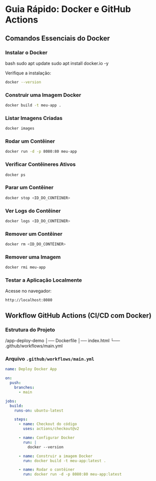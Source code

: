 # Guia Rápido: Docker e GitHub Actions

## Comandos Essenciais do Docker

### Instalar o Docker
bash
sudo apt update
sudo apt install docker.io -y

Verifique a instalação:
```bash
docker --version
```

### Construir uma Imagem Docker
```bash
docker build -t meu-app .
```

### Listar Imagens Criadas
```bash
docker images
```

### Rodar um Contêiner
```bash
docker run -d -p 8080:80 meu-app
```

### Verificar Contêineres Ativos
```bash
docker ps
```

### Parar um Contêiner
```bash
docker stop <ID_DO_CONTÊINER>
```

### Ver Logs do Contêiner
```bash
docker logs <ID_DO_CONTÊINER>
```

### Remover um Contêiner
```bash
docker rm <ID_DO_CONTÊINER>
```

### Remover uma Imagem
```bash
docker rmi meu-app
```

### Testar a Aplicação Localmente
Acesse no navegador:
```
http://localhost:8080
```

## Workflow GitHub Actions (CI/CD com Docker)

### Estrutura do Projeto

/app-deploy-demo
│── Dockerfile
│── index.html
└── .github/workflows/main.yml


### Arquivo `.github/workflows/main.yml`
```yaml
name: Deploy Docker App

on:
  push:
    branches:
      - main

jobs:
  build:
    runs-on: ubuntu-latest

    steps:
      - name: Checkout do código
        uses: actions/checkout@v2

      - name: Configurar Docker
        run: |
          docker --version

      - name: Construir a imagem Docker
        run: docker build -t meu-app:latest .

      - name: Rodar o contêiner
        run: docker run -d -p 8080:80 meu-app:latest
```
